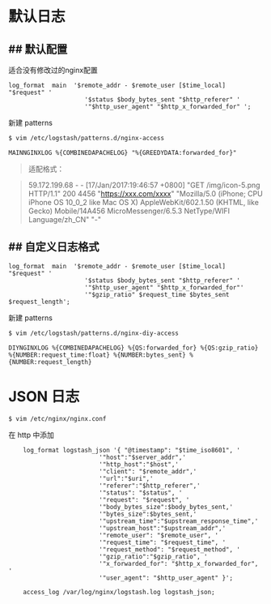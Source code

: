 # 默认日志

## ## 默认配置
适合没有修改过的nginx配置
```
log_format  main  '$remote_addr - $remote_user [$time_local] "$request" '
                     '$status $body_bytes_sent "$http_referer" '
                     '"$http_user_agent" "$http_x_forwarded_for" ';
```
新建 patterns
```bash
$ vim /etc/logstash/patterns.d/nginx-access
```
```
MAINNGINXLOG %{COMBINEDAPACHELOG} "%{GREEDYDATA:forwarded_for}"
```
> 适配格式：

> 59.172.199.68 - - [17/Jan/2017:19:46:57 +0800]  "GET /img/icon-5.png HTTP/1.1" 200 4456 "https://xxx.com/xxxx" "Mozilla/5.0 (iPhone; CPU iPhone OS 10_0_2 like Mac OS X) AppleWebKit/602.1.50 (KHTML, like Gecko) Mobile/14A456 MicroMessenger/6.5.3 NetType/WIFI Language/zh_CN" "-"

## ## 自定义日志格式
```
log_format  main  '$remote_addr - $remote_user [$time_local] "$request" '
                     '$status $body_bytes_sent "$http_referer" '
                     '"$http_user_agent" "$http_x_forwarded_for"'
                     '"$gzip_ratio" $request_time $bytes_sent $request_length';
```
新建 patterns
```bash
$ vim /etc/logstash/patterns.d/nginx-diy-access
```
```
DIYNGINXLOG %{COMBINEDAPACHELOG} %{QS:forwarded_for} %{QS:gzip_ratio} %{NUMBER:request_time:float} %{NUMBER:bytes_sent} %{NUMBER:request_length}
```

## ## 

# JSON 日志
```bash
$ vim /etc/nginx/nginx.conf
```
在 http 中添加
```
    log_format logstash_json '{ "@timestamp": "$time_iso8601", '
                         '"host":"$server_addr",'
                         '"http_host":"$host",'
                         '"client": "$remote_addr",'
                         '"url":"$uri",'
                         '"referer":"$http_referer",'
                         '"status": "$status", '
                         '"request": "$request", '
                         '"body_bytes_size":$body_bytes_sent,'
                         '"bytes_size":$bytes_sent,'
                         '"upstream_time":"$upstream_response_time",'
                         '"upstream_host":"$upstream_addr",'
                         '"remote_user": "$remote_user", '
                         '"request_time": "$request_time", '
                         '"request_method": "$request_method", '
                         '"gzip_ratio":"$gzip_ratio", '
                         '"x_forwarded_for": "$http_x_forwarded_for", '
                         '"user_agent": "$http_user_agent" }';

    access_log /var/log/nginx/logstash.log logstash_json;
```


